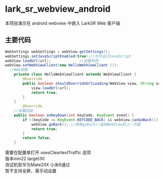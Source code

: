 # lark_sr_webview_android
本项目演示在 android webview 中嵌入 LarkSR Web 客户端  

主要代码  
-----
```java  
WebSettings webSettings = webView.getSettings();  
webSettings.setJavaScriptEnabled(true);//允许运行JavaScript  
webView.loadUrl(url);             //加载外网  
webView.setWebViewClient(new HelloWebViewClient ());  
  //Web视图  
    private class HelloWebViewClient extends WebViewClient {  
        @Override  
        public boolean shouldOverrideUrlLoading(WebView view, String url) {  
            view.loadUrl(url);  
            return true;  
        }  
    }  
        @Override  
    //设置回退  
    public boolean onKeyDown(int keyCode, KeyEvent event) {  
        if ((keyCode == KeyEvent.KEYCODE_BACK) && webView.canGoBack()) {  
            webView.goBack(); //调用goBack()返回WebView的上一页面  
            return true;  
        }  
        return false;  
    }  
```
   需要在配置单打开 usesCleartextTraffic 选项  
   版本min22 target30  
   测试机型华为Mate20X 小米6通过  
   暂不支持全屏，需手动设置  
